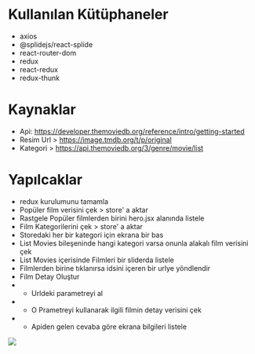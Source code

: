 # Kullanılan Kütüphaneler

- axios
- @splidejs/react-splide
- react-router-dom
- redux
- react-redux
- redux-thunk

# Kaynaklar

- Api: https://developer.themoviedb.org/reference/intro/getting-started
- Resim Url > https://image.tmdb.org/t/p/original
- Kategori > https://api.themoviedb.org/3/genre/movie/list

# Yapılcaklar

- redux kurulumunu tamamla
- Popüler film verisini çek > store' a aktar
- Rastgele Popüler filmlerden birini hero.jsx alanında listele
- Film Kategorilerini çek > store' a aktar
- Storedaki her bir kategori için ekrana bir <ListMovies /> bas
- List Movies bileşeninde hangi kategori varsa onunla alakalı film verisini çek
- List Movies içerisinde Filmleri bir sliderda listele
- Filmlerden birine tıklanırsa idsini içeren bir urlye yöndlendir
- Film Detay Oluştur
- - Urldeki parametreyi al
- - O Prametreyi kullanarak ilgili filmin detay verisini çek
- - Apiden gelen cevaba göre ekrana bilgileri listele

<img src="screen.gif">
